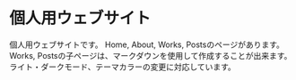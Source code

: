 # 個人用ウェブサイト

個人用ウェブサイトです。
Home, About, Works, Postsのページがあります。
Works, Postsの子ページは、マークダウンを使用して作成することが出来ます。
ライト・ダークモード、テーマカラーの変更に対応しています。
